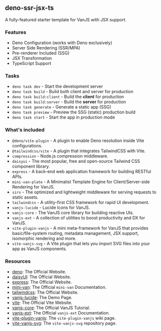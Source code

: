 ## deno-ssr-jsx-ts

A fully-featured starter template for VanJS with JSX support.

### Features

- Deno Configuration (works with Deno exclusively)
- Server Side Rendering (SSR/MPA)
- Pre-renderer Included (SSG)
- JSX Transformation
- TypeScript Support

### Tasks

- `deno task dev` - Start the development server
- `deno task build` - Build both client and server for production
- `deno task build:client` - Build the **client** for production
- `deno task build:server` - Build the **server** for production
- `deno task generate` - Generate a static app (SSG)
- `deno task preview` - Preview the SSG (static) production build
- `deno task start` - Start the app in production mode

### What's included

- `@deno/vite-plugin` - A plugin to enable Deno resolution inside Vite
  configurations.
- `@tailwindcss/vite` - A plugin that integrates TailwindCSS with Vite.
- `compression` - Node.js compression middleware.
- `daisyui` - The most popular, free and open-source Tailwind CSS component
  library.
- `express` - A back-end web application framework for building RESTful APIs.
- `mini-van-plate` - A Minimalist Template Engine for Client/Server-side
  Rendering for VanJS.
- `sirv` - The optimized and lightweight middleware for serving requests to
  static assets.
- `tailwindcss` - A utility-first CSS framework for rapid UI development.
- `vanjs-lucide` - Lucide Icons for VanJS.
- `vanjs-core` - The VanJS core library for building reactive UIs.
- `vanjs-ext` - A collection of utilities to boost productivity and DX for
  VanJS.
- `vite-plugin-vanjs` - A mini meta-framework for VanJS that provides
  basic/file-system routing, metadata management, JSX support, isomorphic
  rendering and more.
- `vite-vanjs-svg` - A Vite plugin that lets you import SVG files into your app
  as VanJS components.

### Resources

- [deno](https://deno.com): The Official Website.
- [daisyUI](https://daisyui.com): The Official Website.
- [express](https://expressjs.com/): The Official Website.
- [mini-van](https://vanjs.org/minivan): The Official `mini-van` Documentation.
- [tailwindcss](https://tailwindcss.com/): The Official Website.
- [vanjs-lucide](https://thednp.github.io/vanjs-lucide/): The Demo Page.
- [vite](https://vite.dev): The Official Vite Website.
- [vanjs-core](https://vanjs.org/tutorial): The Official VanJS Tutorial.
- [vanjs-ext](https://vanjs.org/x): The Official `vanjs-ext` Documentation.
- [vite-plugin-vanjs](https://github.com/thednp/vite-plugin-vanjs/wiki): The
  `vite-plugin-vanjs` wiki page.
- [vite-vanjs-svg](https://github.com/thednp/vite-vanjs-svg): The
  `vite-vanjs-svg` repository page.
